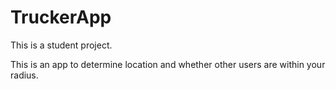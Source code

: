 # TruckerApp

This is a student project.

This is an app to determine location and whether other users are within your radius.


